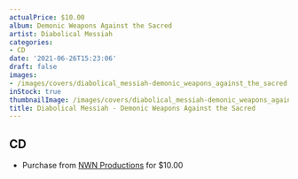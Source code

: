 ```yaml
---
actualPrice: $10.00
album: Demonic Weapons Against the Sacred
artist: Diabolical Messiah
categories:
- CD
date: '2021-06-26T15:23:06'
draft: false
images:
- /images/covers/diabolical_messiah-demonic_weapons_against_the_sacred.jpg
inStock: true
thumbnailImage: /images/covers/diabolical_messiah-demonic_weapons_against_the_sacred-thumb.jpg
title: Diabolical Messiah - Demonic Weapons Against the Sacred
---
```


## CD
* Purchase from [NWN Productions](http://shop.nwnprod.com/index.php?route=product/product&path=93&product_id=14185&sort=pd.name&order=ASC) for $10.00
